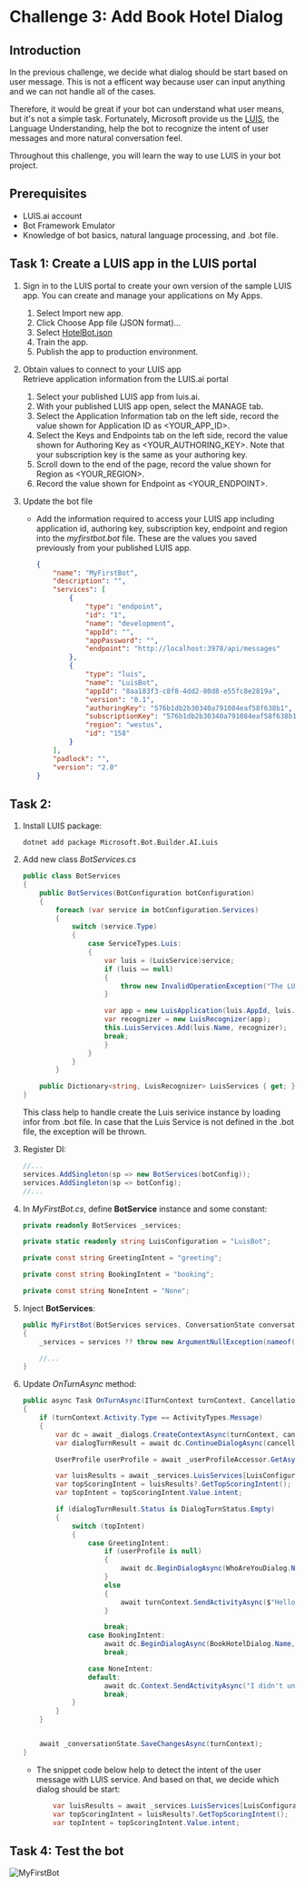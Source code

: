 # Challenge 3: Add Book Hotel Dialog

## Introduction

In the previous challenge, we decide what dialog should be start based on user message. This is not a efficent way because user can input anything and we can not handle all of the cases.

Therefore, it would be great if your bot can understand what user means, but it's not a simple task. Fortunately, Microsoft provide us the [LUIS](luis.ai), the Language Understanding, help the bot to recognize the intent of user messages and more natural conversation feel.

Throughout this challenge, you will learn the way to use LUIS in your bot project.

## Prerequisites

* LUIS.ai account
* Bot Framework Emulator
* Knowledge of bot basics, natural language processing, and .bot file.

## Task 1: Create a LUIS app in the LUIS portal 
1. Sign in to the LUIS portal to create your own version of the sample LUIS app. You can create and manage your applications on My Apps.

    1. Select Import new app.
    2. Click Choose App file (JSON format)...
    3. Select [HotelBot.json](./assets/luis/HotelBot.json)
    4. Train the app.
    5. Publish the app to production environment.
2. Obtain values to connect to your LUIS app  
   Retrieve application information from the LUIS.ai portal
    1. Select your published LUIS app from luis.ai.
    2. With your published LUIS app open, select the MANAGE tab.
    3. Select the Application Information tab on the left side, record the value shown for Application ID as <YOUR_APP_ID>.
    4. Select the Keys and Endpoints tab on the left side, record the value shown for Authoring Key as <YOUR_AUTHORING_KEY>. Note that your subscription key is the same as your authoring key.
    5. Scroll down to the end of the page, record the value shown for Region as <YOUR_REGION>.
    6. Record the value shown for Endpoint as <YOUR_ENDPOINT>.
3. Update the bot file  
    * Add the information required to access your LUIS app including application id, authoring key, subscription key, endpoint and region into the *myfirstbot.bot* file. These are the values you saved previously from your published LUIS app.

        ```json
        {
            "name": "MyFirstBot",
            "description": "",
            "services": [
                {
                    "type": "endpoint",
                    "id": "1",
                    "name": "development",
                    "appId": "",
                    "appPassword": "",
                    "endpoint": "http://localhost:3978/api/messages"
                },
                {
                    "type": "luis",
                    "name": "LuisBot",
                    "appId": "8aa183f3-c8f8-4dd2-80d8-e55fc8e2819a",
                    "version": "0.1",
                    "authoringKey": "576b1db2b30340a791084eaf58f638b1",
                    "subscriptionKey": "576b1db2b30340a791084eaf58f638b1",
                    "region": "westus",
                    "id": "158"
                }
            ],
            "padlock": "",
            "version": "2.0"
        }
        ```
## Task 2: 
1. Install LUIS package:
    ```console
    dotnet add package Microsoft.Bot.Builder.AI.Luis
    ```
2. Add new class *BotServices.cs*
    ```csharp
    public class BotServices
    {
        public BotServices(BotConfiguration botConfiguration)
        {
            foreach (var service in botConfiguration.Services)
            {
                switch (service.Type)
                {
                    case ServiceTypes.Luis:
                    {
                        var luis = (LuisService)service;
                        if (luis == null)
                        {
                            throw new InvalidOperationException("The LUIS service is not configured correctly in your '.bot' file.");
                        }

                        var app = new LuisApplication(luis.AppId, luis.AuthoringKey, luis.GetEndpoint());
                        var recognizer = new LuisRecognizer(app);
                        this.LuisServices.Add(luis.Name, recognizer);
                        break;
                        }
                    }
                }
            }

        public Dictionary<string, LuisRecognizer> LuisServices { get; } = new Dictionary<string, LuisRecognizer>();
    }
    ```

    This class help to handle create the Luis serivice instance by loading infor from .bot file. In case that the Luis Service is not defined in the .bot file, the exception will be thrown. 

2. Register DI:
    ```csharp
    //...
    services.AddSingleton(sp => new BotServices(botConfig));
    services.AddSingleton(sp => botConfig);
    //...
    ```
3. In *MyFirstBot.cs*, define **BotService** instance and some constant:
    ```csharp
    private readonly BotServices _services;

    private static readonly string LuisConfiguration = "LuisBot";

    private const string GreetingIntent = "greeting";

    private const string BookingIntent = "booking";

    private const string NoneIntent = "None";
    ```
4. Inject **BotServices**:
    ```csharp
    public MyFirstBot(BotServices services, ConversationState conversationState, UserState userstate)
    {
        _services = services ?? throw new ArgumentNullException(nameof(services));

        //...
    }
    ```
5. Update *OnTurnAsync* method:
    ```csharp
    public async Task OnTurnAsync(ITurnContext turnContext, CancellationToken cancellationToken = default(CancellationToken))
    {
        if (turnContext.Activity.Type == ActivityTypes.Message)
        {
            var dc = await _dialogs.CreateContextAsync(turnContext, cancellationToken);
            var dialogTurnResult = await dc.ContinueDialogAsync(cancellationToken);

            UserProfile userProfile = await _userProfileAccessor.GetAsync(turnContext, () => null, cancellationToken);

            var luisResults = await _services.LuisServices[LuisConfiguration].RecognizeAsync(dc.Context, cancellationToken);
            var topScoringIntent = luisResults?.GetTopScoringIntent();
            var topIntent = topScoringIntent.Value.intent;

            if (dialogTurnResult.Status is DialogTurnStatus.Empty)
            {
                switch (topIntent)
                {
                    case GreetingIntent:
                        if (userProfile is null)
                        {
                            await dc.BeginDialogAsync(WhoAreYouDialog.Name, null, cancellationToken);
                        }
                        else
                        {
                            await turnContext.SendActivityAsync($"Hello {userProfile.Name}. Nice to meet you again!");
                        }

                        break;
                    case BookingIntent:
                        await dc.BeginDialogAsync(BookHotelDialog.Name, null, cancellationToken);
                        break;

                    case NoneIntent:
                    default:
                        await dc.Context.SendActivityAsync("I didn't understand what you just said to me.");
                        break;
                }
            }
        }


        await _conversationState.SaveChangesAsync(turnContext);
    }
    ```

    * The snippet code below help to detect the intent of the user message with LUIS service. And based on that, we decide which dialog should be start:

        ```csharp
            var luisResults = await _services.LuisServices[LuisConfiguration].RecognizeAsync(dc.Context, cancellationToken);
            var topScoringIntent = luisResults?.GetTopScoringIntent();
            var topIntent = topScoringIntent.Value.intent;
        ```

## Task 4: Test the bot
   ![MyFirstBot](./assets/images/bot-emulator-challenge5-test.png)
